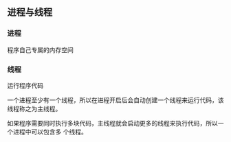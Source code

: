 ## 进程与线程

### 进程

程序自己专属的内存空间

### 线程

运行程序代码

一个进程至少有一个线程，所以在进程开启后会自动创建一个线程来运行代码，该线程称之为主线程。

如果程序需要同时执行多块代码，主线程就会启动更多的线程来执行代码，所以一个进程中可以包含多
个线程。
